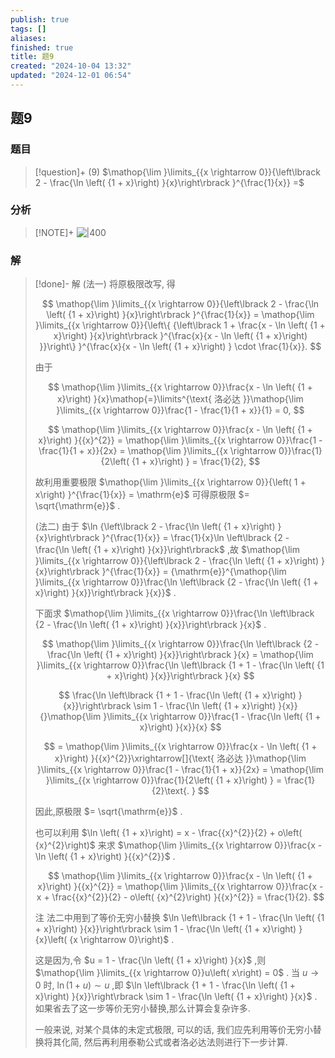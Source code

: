 ```yaml
---
publish: true
tags: []
aliases: 
finished: true
title: 题9
created: "2024-10-04 13:32"
updated: "2024-12-01 06:54"
---
```

## 题9
### 题目
> [!question]+
> (9) $\mathop{\lim }\limits_{{x \rightarrow  0}}{\left\lbrack  2 - \frac{\ln \left( {1 + x}\right) }{x}\right\rbrack  }^{\frac{1}{x}} =$
### 分析
> [!NOTE]+
> ![|400](https://img.hwenyi.live/202411092221949.webp)
### 解
> [!done]-
> 解 (法一) 将原极限改写, 得
> 
> $$
> \mathop{\lim }\limits_{{x \rightarrow  0}}{\left\lbrack  2 - \frac{\ln \left( {1 + x}\right) }{x}\right\rbrack  }^{\frac{1}{x}} = \mathop{\lim }\limits_{{x \rightarrow  0}}{\left\{  {\left\lbrack  1 + \frac{x - \ln \left( {1 + x}\right) }{x}\right\rbrack  }^{\frac{x}{x - \ln \left( {1 + x}\right) }}\right\}  }^{\frac{x}{x - \ln \left( {1 + x}\right) } \cdot  \frac{1}{x}}.
> $$
> 
> 由于
> 
> $$
> \mathop{\lim }\limits_{{x \rightarrow  0}}\frac{x - \ln \left( {1 + x}\right) }{x}\mathop{=}\limits^{\text{ 洛必达 }}\mathop{\lim }\limits_{{x \rightarrow  0}}\frac{1 - \frac{1}{1 + x}}{1} = 0,
> $$
> 
> $$
> \mathop{\lim }\limits_{{x \rightarrow  0}}\frac{x - \ln \left( {1 + x}\right) }{{x}^{2}} = \mathop{\lim }\limits_{{x \rightarrow  0}}\frac{1 - \frac{1}{1 + x}}{2x} = \mathop{\lim }\limits_{{x \rightarrow  0}}\frac{1}{2\left( {1 + x}\right) } = \frac{1}{2},
> $$
> 
> 故利用重要极限 $\mathop{\lim }\limits_{{x \rightarrow  0}}{\left( 1 + x\right) }^{\frac{1}{x}} = \mathrm{e}$ 可得原极限 $= \sqrt{\mathrm{e}}$ .
> 
> (法二) 由于 $\ln {\left\lbrack  2 - \frac{\ln \left( {1 + x}\right) }{x}\right\rbrack  }^{\frac{1}{x}} = \frac{1}{x}\ln \left\lbrack  {2 - \frac{\ln \left( {1 + x}\right) }{x}}\right\rbrack$ ,故 $\mathop{\lim }\limits_{{x \rightarrow  0}}{\left\lbrack  2 - \frac{\ln \left( {1 + x}\right) }{x}\right\rbrack  }^{\frac{1}{x}} = {\mathrm{e}}^{\mathop{\lim }\limits_{{x \rightarrow  0}}\frac{\ln \left\lbrack  {2 - \frac{\ln \left( {1 + x}\right) }{x}}\right\rbrack  }{x}}$ .
> 
> 下面求 $\mathop{\lim }\limits_{{x \rightarrow  0}}\frac{\ln \left\lbrack  {2 - \frac{\ln \left( {1 + x}\right) }{x}}\right\rbrack  }{x}$ .
> 
> $$
> \mathop{\lim }\limits_{{x \rightarrow  0}}\frac{\ln \left\lbrack  {2 - \frac{\ln \left( {1 + x}\right) }{x}}\right\rbrack  }{x} = \mathop{\lim }\limits_{{x \rightarrow  0}}\frac{\ln \left\lbrack  {1 + 1 - \frac{\ln \left( {1 + x}\right) }{x}}\right\rbrack  }{x}
> $$
> 
> $$
> \frac{\ln \left\lbrack  {1 + 1 - \frac{\ln \left( {1 + x}\right) }{x}}\right\rbrack   \sim  1 - \frac{\ln \left( {1 + x}\right) }{x}}{}\mathop{\lim }\limits_{{x \rightarrow  0}}\frac{1 - \frac{\ln \left( {1 + x}\right) }{x}}{x}
> $$
> 
> $$
> = \mathop{\lim }\limits_{{x \rightarrow  0}}\frac{x - \ln \left( {1 + x}\right) }{{x}^{2}}\xrightarrow[]{\text{ 洛必达 }}\mathop{\lim }\limits_{{x \rightarrow  0}}\frac{1 - \frac{1}{1 + x}}{2x} = \mathop{\lim }\limits_{{x \rightarrow  0}}\frac{1}{2\left( {1 + x}\right) } = \frac{1}{2}\text{. }
> $$
> 
> 因此,原极限 $= \sqrt{\mathrm{e}}$ .
> 
> 也可以利用 $\ln \left( {1 + x}\right)  = x - \frac{{x}^{2}}{2} + o\left( {x}^{2}\right)$ 来求 $\mathop{\lim }\limits_{{x \rightarrow  0}}\frac{x - \ln \left( {1 + x}\right) }{{x}^{2}}$ .
> 
> $$
> \mathop{\lim }\limits_{{x \rightarrow  0}}\frac{x - \ln \left( {1 + x}\right) }{{x}^{2}} = \mathop{\lim }\limits_{{x \rightarrow  0}}\frac{x - x + \frac{{x}^{2}}{2} - o\left( {x}^{2}\right) }{{x}^{2}} = \frac{1}{2}.
> $$
> 
> 注 法二中用到了等价无穷小替换 $\ln \left\lbrack  {1 + 1 - \frac{\ln \left( {1 + x}\right) }{x}}\right\rbrack   \sim  1 - \frac{\ln \left( {1 + x}\right) }{x}\left( {x \rightarrow  0}\right)$ .
> 
> 这是因为,令 $u = 1 - \frac{\ln \left( {1 + x}\right) }{x}$ ,则 $\mathop{\lim }\limits_{{x \rightarrow  0}}u\left( x\right)  = 0$ . 当 $u \rightarrow  0$ 时, $\ln \left( {1 + u}\right)  \sim  u$ ,即 $\ln \left\lbrack  {1 + 1 - \frac{\ln \left( {1 + x}\right) }{x}}\right\rbrack   \sim  1 - \frac{\ln \left( {1 + x}\right) }{x}$ . 如果省去了这一步等价无穷小替换,那么计算会复杂许多.
> 
> 一般来说, 对某个具体的未定式极限, 可以的话, 我们应先利用等价无穷小替换将其化简, 然后再利用泰勒公式或者洛必达法则进行下一步计算.
